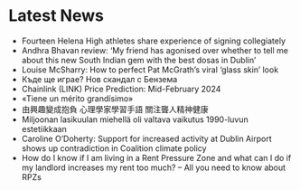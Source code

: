 # Latest News
-  Fourteen Helena High athletes share experience of signing collegiately
-  Andhra Bhavan review: ‘My friend has agonised over whether to tell me about this new South Indian gem with the best dosas in Dublin’
-  Louise McSharry: How to perfect Pat McGrath’s viral ‘glass skin’ look
-  Къде ще играе? Нов скандал с Бензема
-  Chainlink (LINK) Price Prediction: Mid-February 2024
-  «Tiene un mérito grandísimo»
-  由興趣變成抱負 心理學家學習手語 關注聾人精神健康
-  Miljoonan lasikuulan miehellä oli valtava vaikutus 1990-luvun estetiikkaan
-  Caroline O’Doherty: Support for increased activity at Dublin Airport shows up contradiction in Coalition climate policy
-  How do I know if I am living in a Rent Pressure Zone and what can I do if my landlord increases my rent too much? – All you need to know about RPZs

